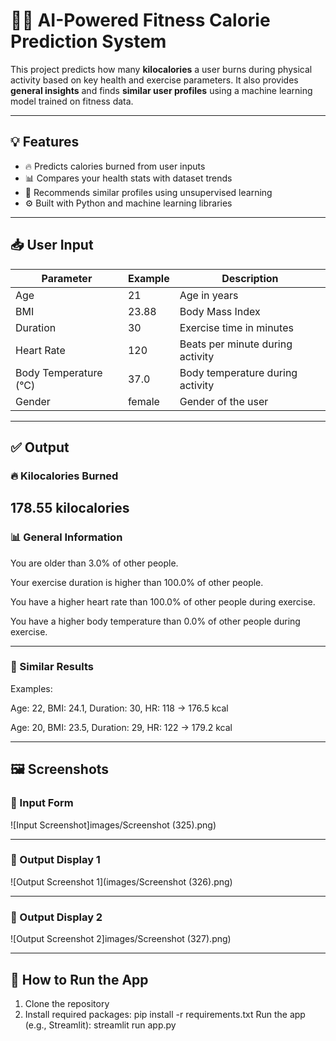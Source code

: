 # 🏃‍♀️ AI-Powered Fitness Calorie Prediction System

This project predicts how many **kilocalories** a user burns during physical activity based on key health and exercise parameters. It also provides **general insights** and finds **similar user profiles** using a machine learning model trained on fitness data.

---

## 💡 Features

- 🔥 Predicts calories burned from user inputs
- 📊 Compares your health stats with dataset trends
- 🔁 Recommends similar profiles using unsupervised learning
- ⚙️ Built with Python and machine learning libraries

---

## 📥 User Input

| Parameter             | Example | Description                              |
|-----------------------|---------|------------------------------------------|
| Age                   | 21      | Age in years                              |
| BMI                   | 23.88   | Body Mass Index                           |
| Duration              | 30      | Exercise time in minutes                  |
| Heart Rate            | 120     | Beats per minute during activity          |
| Body Temperature (°C) | 37.0    | Body temperature during activity          |
| Gender                | female  | Gender of the user                        |

---

## ✅ Output

### 🔥 Kilocalories Burned

178.55 kilocalories
---

### 📊 General Information

You are older than 3.0% of other people.

Your exercise duration is higher than 100.0% of other people.

You have a higher heart rate than 100.0% of other people during exercise.

You have a higher body temperature than 0.0% of other people during exercise.

---

### 🔁 Similar Results

Examples:

Age: 22, BMI: 24.1, Duration: 30, HR: 118 → 176.5 kcal

Age: 20, BMI: 23.5, Duration: 29, HR: 122 → 179.2 kcal

---

## 🖼️ Screenshots

### 🔹 Input Form

![Input Screenshot]images/Screenshot (325).png)

---

### 🔹 Output Display 1

![Output Screenshot 1](images/Screenshot (326).png)

---
### 🔹 Output Display 2

![Output Screenshot 2]images/Screenshot (327).png)

---

## 🚀 How to Run the App

1. Clone the repository
2. Install required packages:
pip install -r requirements.txt
Run the app (e.g., Streamlit):
streamlit run app.py
